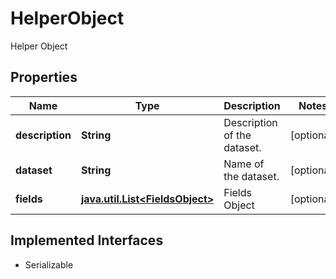 

# HelperObject

Helper Object

## Properties

Name | Type | Description | Notes
------------ | ------------- | ------------- | -------------
**description** | **String** | Description of the dataset. |  [optional]
**dataset** | **String** | Name of the dataset. |  [optional]
**fields** | [**java.util.List&lt;FieldsObject&gt;**](FieldsObject.md) | Fields Object |  [optional]


## Implemented Interfaces

* Serializable


